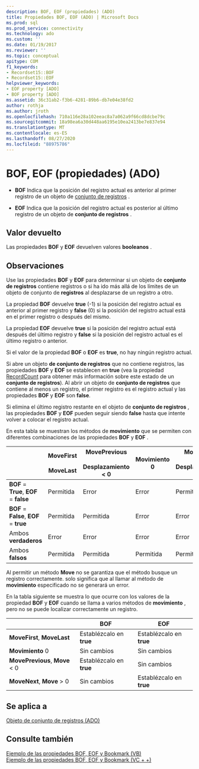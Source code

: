 ```yaml
---
description: BOF, EOF (propiedades) (ADO)
title: Propiedades BOF, EOF (ADO) | Microsoft Docs
ms.prod: sql
ms.prod_service: connectivity
ms.technology: ado
ms.custom: ''
ms.date: 01/19/2017
ms.reviewer: ''
ms.topic: conceptual
apitype: COM
f1_keywords:
- Recordset15::BOF
- Recordset15::EOF
helpviewer_keywords:
- EOF property [ADO]
- BOF property [ADO]
ms.assetid: 36c31ab2-f3b6-4281-89b6-db7e04e38fd2
author: rothja
ms.author: jroth
ms.openlocfilehash: 710a116e28a102eeac8a7a062a9f66cd8dcbe79c
ms.sourcegitcommit: 18a98ea6a30d448aa6195e10ea2413be7e837e94
ms.translationtype: MT
ms.contentlocale: es-ES
ms.lasthandoff: 08/27/2020
ms.locfileid: "88975786"
---
```

# <a name="bof-eof-properties-ado"></a>BOF, EOF (propiedades) (ADO)
-   **BOF** Indica que la posición del registro actual es anterior al primer registro de un objeto de [conjunto de registros](./recordset-object-ado.md) .  
  
-   **EOF** Indica que la posición del registro actual es posterior al último registro de un objeto de **conjunto de registros** .  
  
## <a name="return-value"></a>Valor devuelto  
 Las propiedades **BOF** y **EOF** devuelven valores **booleanos** .  
  
## <a name="remarks"></a>Observaciones  
 Use las propiedades **BOF** y **EOF** para determinar si un objeto de **conjunto de registros** contiene registros o si ha ido más allá de los límites de un objeto de conjunto de **registros** al desplazarse de un registro a otro.  
  
 La propiedad **BOF** devuelve **true** (-1) si la posición del registro actual es anterior al primer registro y **false** (0) si la posición del registro actual está en el primer registro o después del mismo.  
  
 La propiedad **EOF** devuelve **true** si la posición del registro actual está después del último registro y **false** si la posición del registro actual es el último registro o anterior.  
  
 Si el valor de la propiedad **BOF** o **EOF** es **true**, no hay ningún registro actual.  
  
 Si abre un objeto **de conjunto de registros** que no contiene registros, las propiedades **BOF** y **EOF** se establecen en **true** (vea la propiedad [RecordCount](./recordcount-property-ado.md) para obtener más información sobre este estado de un **conjunto de registros**). Al abrir un objeto de **conjunto de registros** que contiene al menos un registro, el primer registro es el registro actual y las propiedades **BOF** y **EOF** son **false**.  
  
 Si elimina el último registro restante en el objeto de **conjunto de registros** , las propiedades **BOF** y **EOF** pueden seguir siendo **false** hasta que intente volver a colocar el registro actual.  
  
 En esta tabla se muestran los métodos de **movimiento** que se permiten con diferentes combinaciones de las propiedades **BOF** y **EOF** .  
  
||MoveFirst<br /><br /> MoveLast|MovePrevious<br /><br /> Desplazamiento < 0|Movimiento 0|MoveNext<br /><br /> Desplazamiento > 0|  
|------|-----------------------------|---------------------------------|------------|-----------------------------|  
|**BOF** = **True**, **EOF** = **false**|Permitida|Error|Error|Permitida|  
|**BOF** = **False**, **EOF** = **true**|Permitida|Permitida|Error|Error|  
|Ambos **verdaderos**|Error|Error|Error|Error|  
|Ambos **falsos**|Permitida|Permitida|Permitida|Permitida|  
  
 Al permitir un método **Move** no se garantiza que el método busque un registro correctamente. solo significa que al llamar al método de **movimiento** especificado no se generará un error.  
  
 En la tabla siguiente se muestra lo que ocurre con los valores de la propiedad **BOF** y **EOF** cuando se llama a varios métodos de **movimiento** , pero no se puede localizar correctamente un registro.  
  
||BOF|EOF|  
|------|---------|---------|  
|**MoveFirst**, **MoveLast**|Establézcalo en **true**|Establézcalo en **true**|  
|**Movimiento** 0|Sin cambios|Sin cambios|  
|**MovePrevious**, **Move** < 0|Establézcalo en **true**|Sin cambios|  
|**MoveNext**, **Move** > 0|Sin cambios|Establézcalo en **true**|  
  
## <a name="applies-to"></a>Se aplica a  
 [Objeto de conjunto de registros (ADO)](./recordset-object-ado.md)  
  
## <a name="see-also"></a>Consulte también  
 [Ejemplo de las propiedades BOF, EOF y Bookmark (VB)](./bof-eof-and-bookmark-properties-example-vb.md)   
 [Ejemplo de las propiedades BOF, EOF y Bookmark (VC + +)](./bof-eof-and-bookmark-properties-example-vc.md)
